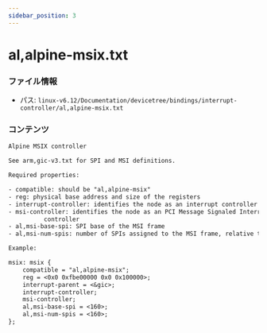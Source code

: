 ```yaml
---
sidebar_position: 3
---
```

# al,alpine-msix.txt

### ファイル情報

- パス: `linux-v6.12/Documentation/devicetree/bindings/interrupt-controller/al,alpine-msix.txt`

### コンテンツ

```txt
Alpine MSIX controller

See arm,gic-v3.txt for SPI and MSI definitions.

Required properties:

- compatible: should be "al,alpine-msix"
- reg: physical base address and size of the registers
- interrupt-controller: identifies the node as an interrupt controller
- msi-controller: identifies the node as an PCI Message Signaled Interrupt
		  controller
- al,msi-base-spi: SPI base of the MSI frame
- al,msi-num-spis: number of SPIs assigned to the MSI frame, relative to SPI0

Example:

msix: msix {
	compatible = "al,alpine-msix";
	reg = <0x0 0xfbe00000 0x0 0x100000>;
	interrupt-parent = <&gic>;
	interrupt-controller;
	msi-controller;
	al,msi-base-spi = <160>;
	al,msi-num-spis = <160>;
};

```
